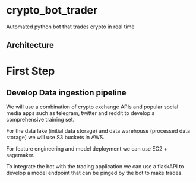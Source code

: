 # crypto_bot_trader
Automated python bot that trades crypto in real time


## Architecture




# First Step
## Develop Data ingestion pipeline

We will use a combination of crypto exchange APIs and popular social media apps such as telegram, twitter and reddit to develop a comprehensive training set. 

For the data lake (initial data storage) and data warehouse (processed data storage) we will use S3 buckets in AWS.

For feature engineering and model deployment we can use EC2 + sagemaker. 

To integrate the bot with the trading application we can use a flaskAPI to develop a model endpoint that can be pinged by the bot to make trades. 
